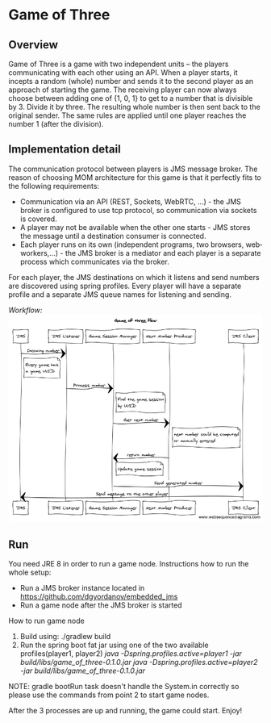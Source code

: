 # Game of Three

## Overview
Game of Three is a game with two independent units – the players communicating with each other using an API.
When a player starts, it incepts a random (whole) number and sends it to the second player as an approach of starting the game. The receiving player can now always choose between adding one of​ {­1, 0, 1} ​to get to a number that is divisible by​ 3. Divide it by three. The resulting whole number is then sent back to the original sender. The same rules are applied until one player reaches the number​ 1 (after the division).

## Implementation detail
The communication protocol between players is JMS message broker. The reason of choosing MOM architecture for this game is that it perfectly fits to the following requirements:

- Communication via an API (REST, Sockets, WebRTC, ...) - the JMS broker is configured to use tcp protocol, so communication via sockets is covered.
- A player may not be available when the other one starts - JMS stores the message until a destination consumer is connected.
- Each player runs on its own (independent programs, two browsers, web‐workers,...) - the JMS broker is a mediator and each player is a separate process which communicates via the broker.

For each player, the JMS destinations on which it listens and send numbers are discovered using spring profiles. Every player will have a separate profile and a separate JMS queue names for listening and sending.

*Workflow:*
![alt tag](https://github.com/dgyordanov/game_of_three/blob/master/Game%20of%20three%20flow.png)

## Run
You need JRE 8 in order to run a game node.
Instructions how to run the whole setup:
- Run a JMS broker instance located in https://github.com/dgyordanov/embedded_jms
- Run a game node after the JMS broker is started

How to run game node  
1. Build using: ./gradlew build  
2. Run the spring boot fat jar using one of the two available profiles(player1, player2)
*java -Dspring.profiles.active=player1 -jar build/libs/game_of_three-0.1.0.jar*
*java -Dspring.profiles.active=player2 -jar build/libs/game_of_three-0.1.0.jar*

NOTE: gradle bootRun task doesn't handle the System.in correctly so please use the commands from point 2 to start game nodes.


After the 3 processes are up and running, the game could start. Enjoy!



